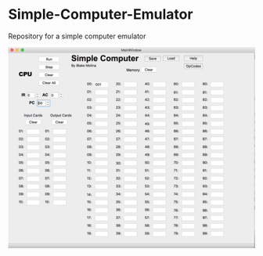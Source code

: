 # Simple-Computer-Emulator
Repository for a simple computer emulator

![Alt text](/MainScreen.png?raw=true "Optional Title")

